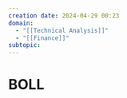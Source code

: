 ```yaml
---
creation date: 2024-04-29 00:23
domain:
  - "[[Technical Analysis]]"
  - "[[Finance]]"
subtopic:
---
```

# BOLL

